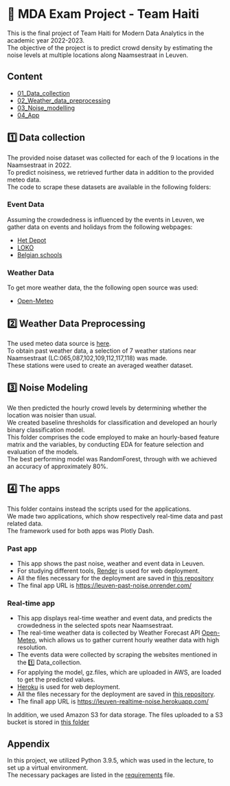 
# 🌇 MDA Exam Project - Team Haiti
This is the final project of Team Haiti for Modern Data Analytics in the academic year 2022-2023.<br />
The objective of the project is to predict crowd density by estimating the noise levels at multiple locations along Naamsestraat in Leuven.

## Content
- [01_Data_collection](https://github.com/SarahSchrevens/MDA_project/tree/main/01_Data_collection)
- [02_Weather_data_preprocessing](https://github.com/SarahSchrevens/MDA_project/tree/main/02_Weather_data_preprocessing) 
- [03_Noise_modelling](https://github.com/SarahSchrevens/MDA_project/tree/main/03_Noise_modelling) 
- [04_App](https://github.com/SarahSchrevens/MDA_project/tree/main/04_App) 

## 1️⃣ Data collection
The provided noise dataset was collected for each of the 9 locations in the Naamsestraat in 2022.<br />
To predict noisiness, we retrieved further data in addition to the provided meteo data.<br />
The code to scrape these datasets are available in the following folders:<br />
### Event Data
Assuming the crowdedness is influenced by the events in Leuven, we gather data on events and holidays from the following webpages:
- [Het Depot](https://www.hetdepot.be/programma?page1)
- [LOKO](https://www.loko.be/en/past-events)
- [Belgian schools](https://schoolvakanties-be.be/schoolvakanties-2022/)
### Weather Data
To get more weather data, the the following open source was used:
- [Open-Meteo](https://open-meteo.com/)

## 2️⃣ Weather Data Preprocessing
The used meteo data source is [here](https://rdr.kuleuven.be/dataset.xhtml?persistentId=doi:10.48804/SSRN3F).<br />
To obtain past weather data, a selection of 7 weather stations near Naamsestraat (LC:065,087,102,109,112,117,118) was made.<br />
These stations were used to create an averaged weather dataset.

## 3️⃣ Noise Modeling
We then predicted the hourly crowd levels by determining whether the location was noisier than usual.<br />
We created baseline thresholds for classification and developed an hourly binary classification model.<br />
This folder comprises the code employed to make an hourly-based feature matrix and the variables, by conducting EDA for feature selection and evaluation of the models.<br />
The best performing model was RandomForest, through with we achieved an accuracy of approximately 80%.

## 4️⃣ The apps
This folder contains instead the scripts used for the applications.<br />
We made two applications, which show respectively real-time data and past related data.<br />
The framework used for both apps was Plotly Dash.
### Past app
- This app shows the past noise, weather and event data in Leuven. 
- For studying different tools, [Render](https://render.com/) is used for web deployment.
- All the files necessary for the deployment are saved in [this repository](https://github.com/Shinichi99/leuven-past-render-app)
- The final app URL is https://leuven-past-noise.onrender.com/
### Real-time app
- This app displays real-time weather and event data, and predicts the crowdedness in the selected spots near Naamsestraat.
- The real-time weather data is collected by Weather Forecast API [Open-Meteo](https://open-meteo.com/), which allows us to gather current hourly weather data with high resolution. 
- The events data were collected by scraping the websites mentioned in the 1️⃣ Data_collection.
- For applying the model, gz.files, which are uploaded in AWS, are loaded to get the predicted values.
- [Heroku](https://www.heroku.com/) is used for web deployment.
- All the files necessary for the deployment are saved in [this repository](https://github.com/Shinichi99/leuven-realtime-heroku-app).
- The finall app URL is https://leuven-realtime-noise.herokuapp.com/

In addition, we used Amazon S3 for data storage. The files uploaded to a S3 bucket is stored in [this folder](https://github.com/SarahSchrevens/MDA_project/tree/main/04_App/AWS)

## Appendix
In this project, we utilized Python 3.9.5, which was used in the lecture, to set up a virtual environment.<br />
The necessary packages are listed in the [requirements](https://github.com/SarahSchrevens/MDA_project/blob/main/requirements.txt) file. 
